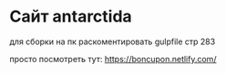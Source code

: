 # Сайт antarctida

для сборки на пк раскоментировать gulpfile стр 283

просто посмотреть тут: https://boncupon.netlify.com/

